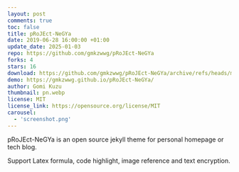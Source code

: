 ```yaml
---
layout: post
comments: true
toc: false
title: pRoJEct-NeGYa
date: 2019-06-28 16:00:00 +01:00
update_date: 2025-01-03
repo: https://github.com/gmkzwwg/pRoJEct-NeGYa
forks: 4
stars: 16
download: https://github.com/gmkzwwg/pRoJEct-NeGYa/archive/refs/heads/main.zip
demo: https://gmkzwwg.github.io/pRoJEct-NeGYa/
author: Gomi Kuzu
thumbnail: pn.webp
license: MIT
license_link: https://opensource.org/license/MIT
carousel:
  - 'screenshot.png'
---
```


pRoJEct-NeGYa is an open source jekyll theme for personal homepage or tech blog.

Support Latex formula, code highlight, image reference and text encryption.
